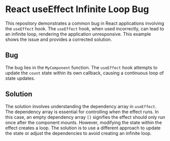 # React useEffect Infinite Loop Bug

This repository demonstrates a common bug in React applications involving the `useEffect` hook.  The `useEffect` hook, when used incorrectly, can lead to an infinite loop, rendering the application unresponsive.  This example shows the issue and provides a corrected solution.

## Bug

The bug lies in the `MyComponent` function.  The `useEffect` hook attempts to update the `count` state within its own callback, causing a continuous loop of state updates.

## Solution

The solution involves understanding the dependency array in `useEffect`. The dependency array is essential for controlling when the effect runs.  In this case, an empty dependency array `[]` signifies the effect should only run once after the component mounts. However, modifying the state within the effect creates a loop. The solution is to use a different approach to update the state or adjust the dependencies to avoid creating an infinite loop. 